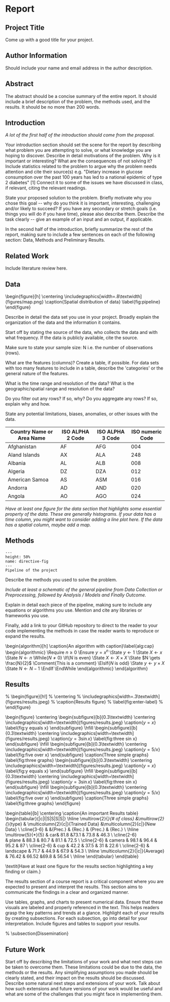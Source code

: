

# Report 

## Project Title 
Come up with a good title for your project.

## Author Information 
Should include your name and email address in the author description. 

## Abstract
The abstract should be a concise summary of the entire report. It should include a brief description of the problem, the methods used, and the results. It should be no more than 200 words.


## Introduction

_A lot of the first half of the introduction should come from the proposal._

Your introduction section should set the scene for the report by describing what problem you are attempting to solve, or what knowledge you are hoping to discover. Describe in detail motivations of the problem. Why is it important or interesting? What are the consequences of not solving it? Include statistics related to the problem to argue why the problem needs attention and cite their source(s) e.g. "Dietary increase in glucose consumption over the past 100 years has led to a national epidemic of type 2 diabetes" [1] Connect it to some of the issues we have discussed in class, if relevant, citing the relevant readings. 


State your proposed solution to the problem.
Briefly motivate why you chose this goal -- why do you think it is important, interesting, challenging and/or likely to succeed?
If you have any secondary or stretch goals (i.e. things you will do if you have time), please also describe them. Describe the task clearly -- give an example of an input and an output, if applicable.


In the second half of the introduction, briefly summarize the rest of the report, making sure to include a few sentences on each of the following section: Data, Methods and Preliminary Results. 


## Related Work
Include literature review here.

## Data


\begin{figure}[h]
\centering
\includegraphics[width=.8\textwidth]{figures/map.png}
\caption{Spatial distribution of data}
\label{fig:pipeline}
\end{figure}

Describe in detail the data set you use in your project. Broadly explain the organization of the data and the information it contains.

Start off by stating the source of the data, who collects the data and with what frequency. If the data is publicly available, cite the source. 

Make sure to state your sample size: N i.e. the number of observations (rows).

What are the features (columns)? Create a table, if possible. For data sets with too many features to include in a table, describe the 'categories' or the general nature of the features. 

What is the time range and resolution of the data? What is the geographic/spatial range and resolution of the data?

Do you filter out any rows? If so, why? Do you aggregate any rows? If so, explain why and how. 

State any potential limitations, biases, anomalies, or other issues with the data.

| Country Name or Area Name | ISO ALPHA 2 Code | ISO ALPHA 3 Code | ISO numeric Code |
|---------------------------|------------------|------------------|------------------|
| Afghanistan               | AF               | AFG              | 004              |
| Aland Islands             | AX               | ALA              | 248              |
| Albania                   | AL               | ALB              | 008              |
| Algeria                   | DZ               | DZA              | 012              |
| American Samoa            | AS               | ASM              | 016              |
| Andorra                   | AD               | AND              | 020              |
| Angola                    | AO               | AGO              | 024              |


_Have at least one figure for the data section that highlights some essential property of the data. These are generally histograms. If your data has a time column, you might want to consider adding a line plot here. If the data has a spatial column, maybe add a map._


## Methods

```{figure} figures/pipeline.png
---
height: 50%
name: directive-fig
---
Pipeline of the project
```


Describe the methods you used to solve the problem. 

_Include at least a schematic of the general pipeline from Data Collection or Preprocessing, followed by Analysis / Models and Finally Outcome._

Explain in detail each piece of the pipeline, making sure to include any equations or algorithms you use. Mention and cite any libraries or frameworks you use. 

Finally, add a link to your GitHub repository to direct to the reader to your code implementing the methods in case the reader wants to reproduce or expand the results. 



\begin{algorithm}[h]
\caption{An algorithm with caption}\label{alg:cap}
\begin{algorithmic}
\Require $n \geq 0$
\Ensure $y = x^n$
\State $y \gets 1$
\State $X \gets x$
\State $N \gets n$
\While{$N \neq 0$}
\If{$N$ is even}
    \State $X \gets X \times X$
    \State $N \gets \frac{N}{2}$  \Comment{This is a comment}
\ElsIf{$N$ is odd}
    \State $y \gets y \times X$
    \State $N \gets N - 1$
\EndIf
\EndWhile
\end{algorithmic}
\end{algorithm}


## Results


% \begin{figure}[h!]
%     \centering
%     \includegraphics[width=.3\textwidth]{figures/results.jpeg}
%     \caption{Results figure}
%     \label{fig:enter-label}
% \end{figure}

\begin{figure}
     \centering
     \begin{subfigure}[b]{0.3\textwidth}
         \centering
         \includegraphics[width=\textwidth]{figures/results.jpeg}
         \caption{$y=x$}
         \label{fig:y equals x}
     \end{subfigure}
     \hfill
     \begin{subfigure}[b]{0.3\textwidth}
         \centering
         \includegraphics[width=\textwidth]{figures/results.jpeg}
         \caption{$y=3\sin x$}
         \label{fig:three sin x}
     \end{subfigure}
     \hfill
     \begin{subfigure}[b]{0.3\textwidth}
         \centering
         \includegraphics[width=\textwidth]{figures/results.jpeg}
         \caption{$y=5/x$}
         \label{fig:five over x}
     \end{subfigure}
        \caption{Three simple graphs}
        \label{fig:three graphs}
     \begin{subfigure}[b]{0.3\textwidth}
         \centering
         \includegraphics[width=\textwidth]{figures/results.jpeg}
         \caption{$y=x$}
         \label{fig:y equals x}
     \end{subfigure}
     \hfill
     \begin{subfigure}[b]{0.3\textwidth}
         \centering
         \includegraphics[width=\textwidth]{figures/results.jpeg}
         \caption{$y=3\sin x$}
         \label{fig:three sin x}
     \end{subfigure}
     \hfill
     \begin{subfigure}[b]{0.3\textwidth}
         \centering
         \includegraphics[width=\textwidth]{figures/results.jpeg}
         \caption{$y=5/x$}
         \label{fig:five over x}
     \end{subfigure}
        \caption{Three simple graphs}
        \label{fig:three graphs}
\end{figure}


\begin{table}[b]
\centering
\caption{An important Results table}
    \begin{tabular}{|c|l|S|S|S|S|}           \hline 
\multirow{2}{*}{\# of class} &\multirow{2}{*}{type}    & \multicolumn{2}{c|}{Trained Data}    &\multicolumn{2}{c|}{New Data}                    \\   \cline{3-6}
 &  &{Prec.} & {Rec.} & {Prec.}  & {Rec.}              \\   \hline 
\multirow{5}{*}{5} & car& 81.8 &73.1 & 73.8   & 46.3   \\   \cline{2-6}  
 & plane & 88.3 & 80.7 & 81.1   & 72.5                 \\   \cline{2-6} 
 & camera & 98.1 & 96.4 & 95.2   &  87                 \\   \cline{2-6} 
 & cup & 42.2 & 37.5 & 31   &   22.6                   \\   \cline{2-6} 
 & landscape & 71.7 & 44.9 & 67.9   & 54.3             \\   \hline 
 \multicolumn{2}{|c|}{Average}   & 76.42 & 66.52 &69.8 & 56.54 \\ \hline 
 \end{tabular}
 \end{table}

\textit{Have at least one figure for the results section highlighting a key finding or claim.}

The results section of a course report is a critical component where you are expected to present and interpret the results. This section aims to communicate the findings in a clear and organized manner.

Use tables, graphs, and charts to present numerical data. Ensure that these visuals are labeled and properly referenced in the text. This helps readers grasp the key patterns and trends at a glance. Highlight each of your results by creating subsections. For each subsection, go into detail for your interpretation. Include figures and tables to support your results. 


% \subsection{Dissemination}

## Future Work

Start off by describing the limitations of your work and what next steps can be taken to overcome them. These limitations could be due to the data, the methods or the results. Any simplifying assumptions you made should be clearly stated, and their impact on the results should be discussed. Describe some natural next steps and extensions of your work. Talk about how such extensions and future versions of your work would be useful and what are some of the challenges that you might face in implementing them.

